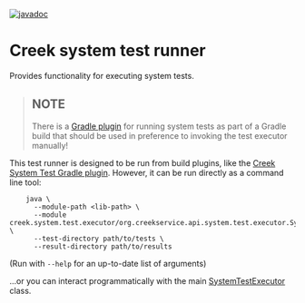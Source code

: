 [![javadoc](https://javadoc.io/badge2/org.creekservice/creek-system-test-executor/javadoc.svg)](https://javadoc.io/doc/org.creekservice/creek-system-test-executor)
# Creek system test runner

Provides functionality for executing system tests.

> ## NOTE
> There is a [Gradle plugin][1] for running system tests as part of a Gradle build that should be used in preference
> to invoking the test executor manually!

This test runner is designed to be run from build plugins, like the [Creek System Test Gradle plugin][1].
However, it can be run directly as a command line tool: 

```shell
    java \
      --module-path <lib-path> \
      --module creek.system.test.executor/org.creekservice.api.system.test.executor.SystemTestExecutor \
      --test-directory path/to/tests \
      --result-directory path/to/results
```

(Run with `--help` for an up-to-date list of arguments)

...or you can interact programmatically with the main [SystemTestExecutor][2] class.

[1]: https://github.com/creek-service/creek-system-test-gradle-plugin
[2]: src/main/java/org/creekservice/api/system/test/executor/SystemTestExecutor.java